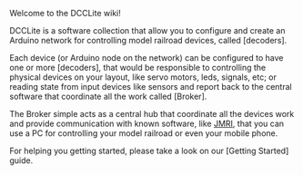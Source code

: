 Welcome to the DCCLite wiki!

DCCLite is a software collection that allow you to configure and create an Arduino network for controlling model railroad devices, called [decoders].

Each device (or Arduino node on the network) can be configured to have one or more [decoders], that would be responsible to controlling the physical devices on your layout, like servo motors, leds, signals, etc; or reading state from input devices like sensors and report back to the central software that coordinate all the work called [Broker].

The Broker simple acts as a central hub that coordinate all the devices work and provide communication with known software, like [JMRI](https://www.jmri.org/), that you can use a PC for controlling your model railroad or even your mobile phone.

For helping you getting started, please take a look on our [Getting Started] guide.
